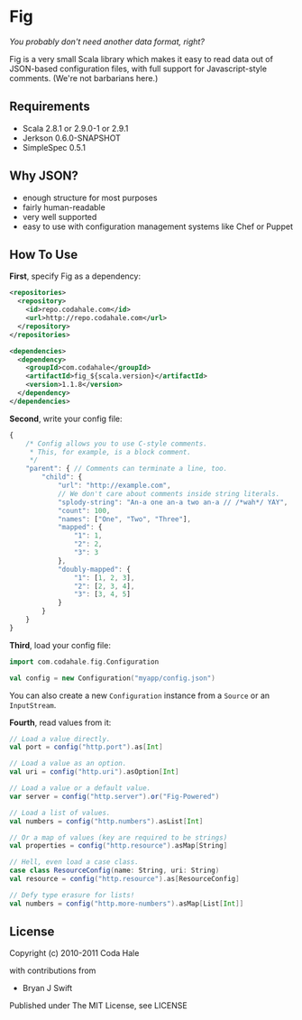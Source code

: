 Fig
===

*You probably don't need another data format, right?*

Fig is a very small Scala library which makes it easy to read data out of
JSON-based configuration files, with full support for Javascript-style comments. 
(We're not barbarians here.)


Requirements
------------

* Scala 2.8.1 or 2.9.0-1 or 2.9.1
* Jerkson 0.6.0-SNAPSHOT
* SimpleSpec 0.5.1

Why JSON?
---------

* enough structure for most purposes
* fairly human-readable
* very well supported
* easy to use with configuration management systems like Chef or Puppet


How To Use
----------

**First**, specify Fig as a dependency:

```xml
<repositories>
  <repository>
    <id>repo.codahale.com</id>
    <url>http://repo.codahale.com</url>
  </repository>
</repositories>

<dependencies>
  <dependency>
    <groupId>com.codahale</groupId>
    <artifactId>fig_${scala.version}</artifactId>
    <version>1.1.8</version>
  </dependency>
</dependencies>
```

**Second**, write your config file:

```javascript
{
    /* Config allows you to use C-style comments.
     * This, for example, is a block comment.
     */
    "parent": { // Comments can terminate a line, too.
        "child": {
            "url": "http://example.com",
            // We don't care about comments inside string literals.
            "splody-string": "An-a one an-a two an-a // /*wah*/ YAY",
            "count": 100,
            "names": ["One", "Two", "Three"],
            "mapped": {
                "1": 1,
                "2": 2,
                "3": 3
            },
            "doubly-mapped": {
                "1": [1, 2, 3],
                "2": [2, 3, 4],
                "3": [3, 4, 5]
            }
        }
    }
}
```

**Third**, load your config file:

```scala
import com.codahale.fig.Configuration

val config = new Configuration("myapp/config.json")
```

You can also create a new `Configuration` instance from a `Source` or an
`InputStream`.

**Fourth**, read values from it:

 ```scala
// Load a value directly.
val port = config("http.port").as[Int]

// Load a value as an option.
val uri = config("http.uri").asOption[Int]

// Load a value or a default value.
var server = config("http.server").or("Fig-Powered")

// Load a list of values.
val numbers = config("http.numbers").asList[Int]

// Or a map of values (key are required to be strings)
val properties = config("http.resource").asMap[String]

// Hell, even load a case class.
case class ResourceConfig(name: String, uri: String)
val resource = config("http.resource").as[ResourceConfig]

// Defy type erasure for lists!
val numbers = config("http.more-numbers").asMap[List[Int]]
```

License
-------

Copyright (c) 2010-2011 Coda Hale

with contributions from

* Bryan J Swift

Published under The MIT License, see LICENSE
